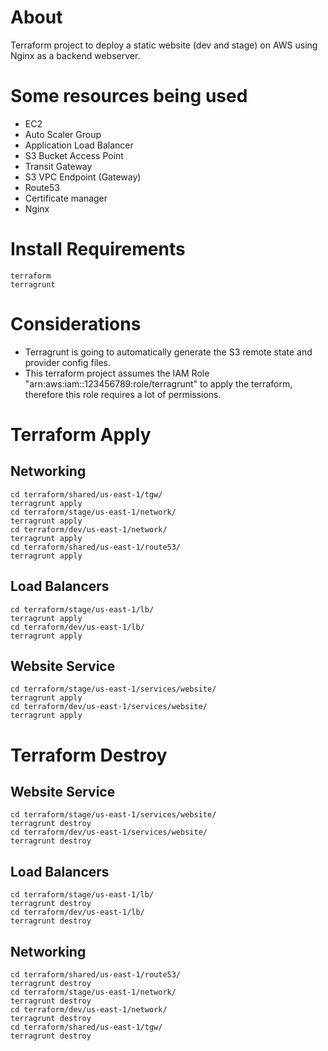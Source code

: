 # About
Terraform project to deploy a static website (dev and stage) on AWS using Nginx as a backend webserver.

# Some resources being used
- EC2
- Auto Scaler Group
- Application Load Balancer
- S3 Bucket Access Point
- Transit Gateway
- S3 VPC Endpoint (Gateway)
- Route53
- Certificate manager
- Nginx

# Install Requirements
```
terraform
terragrunt
```

# Considerations
- Terragrunt is going to automatically generate the S3 remote state and provider config files.
- This terraform project assumes the IAM Role "arn:aws:iam::123456789:role/terragrunt" to apply the terraform, therefore this role requires a lot of permissions.

# Terraform Apply
## Networking
```
cd terraform/shared/us-east-1/tgw/
terragrunt apply
cd terraform/stage/us-east-1/network/
terragrunt apply
cd terraform/dev/us-east-1/network/
terragrunt apply
cd terraform/shared/us-east-1/route53/
terragrunt apply
```

## Load Balancers
```
cd terraform/stage/us-east-1/lb/
terragrunt apply
cd terraform/dev/us-east-1/lb/
terragrunt apply
```

## Website Service
```
cd terraform/stage/us-east-1/services/website/
terragrunt apply
cd terraform/dev/us-east-1/services/website/
terragrunt apply
```

# Terraform Destroy
## Website Service
```
cd terraform/stage/us-east-1/services/website/
terragrunt destroy
cd terraform/dev/us-east-1/services/website/
terragrunt destroy
```

## Load Balancers
```
cd terraform/stage/us-east-1/lb/
terragrunt destroy
cd terraform/dev/us-east-1/lb/
terragrunt destroy
```

## Networking
```
cd terraform/shared/us-east-1/route53/
terragrunt destroy
cd terraform/stage/us-east-1/network/
terragrunt destroy
cd terraform/dev/us-east-1/network/
terragrunt destroy
cd terraform/shared/us-east-1/tgw/
terragrunt destroy
```
